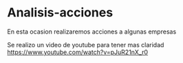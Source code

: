 # Analisis-acciones

En esta ocasion realizaremos acciones a algunas empresas

Se realizo un video de youtube para tener mas claridad
https://www.youtube.com/watch?v=pJuR21nX_r0
